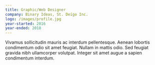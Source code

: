 ```yaml
---
title: Graphic/Web Designer
company: Binary Ideas, St. Deigo Inc.
logo: /images/profile.jpg
year-started: 2016
year-ended: 2018
---
```


Vivamus sollicitudin mauris ac interdum pellentesque. Aenean lobortis condimentum odio sit amet feugiat. Nullam in mattis odio. Sed feugiat gravida nibh ullamcorper volutpat. Integer sit amet augue a sapien condimentum interdum.
